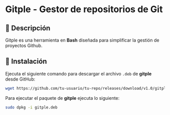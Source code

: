 # Gitple - Gestor de repositorios de Git
## 🔹 Descripción
Gitple es una herramienta en **Bash** diseñada para simplificar la gestión de proyectos Github.

## 🔹 Instalación
Ejecuta el siguiente comando para descargar el archivo `.deb` de **gitple** desde GitHub:
```bash
wget https://github.com/tu-usuario/tu-repo/releases/download/v1.0/gitple.deb
```

Para ejecutar el paquete de **gitple** ejecuta lo siguiente:
```bash
sudo dpkg -i gitple.deb
```

